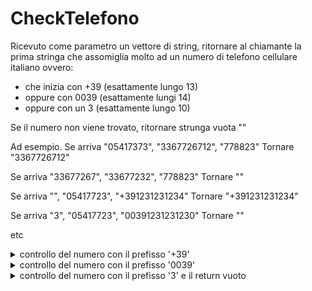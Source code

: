 # CheckTelefono
Ricevuto come parametro un vettore di string, ritornare al chiamante la prima stringa che assomiglia molto ad un numero di telefono cellulare italiano ovvero:
- che inizia con +39 (esattamente lungo  13)
- oppure con 0039 (esattamente lungi 14)
- oppure con un 3 (esattamente lungo 10)

Se il numero non viene trovato, ritornare strunga vuota ""

Ad esempio.
Se arriva "05417373", "3367726712",  "778823"
Tornare "3367726712"

Se arriva "33677267", "33677232",  "778823"
Tornare ""

Se arriva "", "05417723",  "+391231231234"
Tornare "+391231231234"

Se arriva "3", "05417723",  "00391231231230"
Tornare ""

etc
<details>
<summary>controllo del numero con il prefisso '+39'</summary>

```c#
  string numero="";
        for (int i = 0; i < input.Length; i++)
        {
            numero = input[i];
            string prefisso = "";
            
            for(int j = 0; j < 3; j++){
                prefisso = prefisso + numero[j];
            }
            if(prefisso == "+39"){
                if(numero.Length==13){
                    return numero;
                }
            }
        }
```
utilizzo il primo for per caricare il primo numero di telefono nell'array "numero", inizializzo la variabile "prefisso" per poi caricarla nel secondo for scorrendo i primi tre caratteri del vettore "numero"
</details>
<details>
<summary>controllo del numero con il prefisso '0039'</summary>

```c#
  for(int i = 0; i< input.Length; i++){
            numero = input[i];
            string prefisso = "";
            
            for(int j = 0; j < 4; j++){
                prefisso = prefisso + numero[j];
            }
            if(prefisso == "0039"){
                if(numero.Length==14){
                    return numero;
                }
            }
        }
```
</details>
<details>
<summary>controllo del numero con il prefisso '3' e il return vuoto</summary>

```c#
  for(int i = 0; i< input.Length; i++){
            numero = input[i];

            if(numero[i] == '3'){
                if(numero.Length==10){
                    return numero;
                }
            }
        }
        return "";
    }
```
</details>
